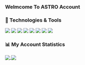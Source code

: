 ### Welmcome To ASTRO Account
### 🔧 Technologies & Tools

![](https://img.shields.io/badge/OS-Linux-informational?style=flat&logo=linux&logoColor=white)
![](https://img.shields.io/badge/Editor-VSCode-informational?style=flat&logo=visual-studio-code&logoColor=white)
![](https://img.shields.io/badge/Code-PHP-informational?style=flat&logo=php&logoColor=white)
![](https://img.shields.io/badge/Shell-Bash-informational?style=flat&logo=gnu-bash&logoColor=white)
![](https://img.shields.io/badge/Shell-Bash-informational?style=flat&logo=gnu-python&logoColor=white)
![](https://img.shields.io/badge/Shell-Bash-informational?style=flat&logo=gnu-ruby&logoColor=white)
![](https://img.shields.io/badge/Shell-Bash-informational?style=flat&logo=gnu-c++&logoColor=white)
![](https://img.shields.io/badge/Shell-Bash-informational?style=flat&logo=gnu-perl&logoColor=white)
### 📊 My Account Statistics

<a href="#">
  <img align="center" src="https://github-readme-stats.vercel.app/api?username=Cyber-ASTR0&hide=[%22issues%22]&show_icons=true" />
</a>
<a href="#">
  <img align="center" src="https://github-readme-stats.vercel.app/api/top-langs/?username=Cyber-ASTR0" />
</a>
